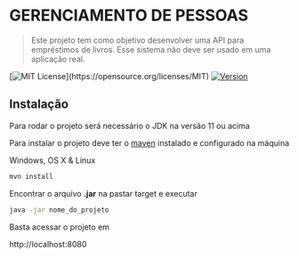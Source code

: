 # GERENCIAMENTO DE PESSOAS

> Este projeto tem como objetivo desenvolver uma API para empréstimos de livros.
> Esse sistema não deve ser usado em uma aplicação real.

[![MIT License](https://img.shields.io/apm/l/atomic-design-ui.svg?)](https://opensource.org/licenses/MIT)
[![Version](https://badge.fury.io/gh/tterb%2FHyde.svg)](https://github.com/wennersgc/library-api)

## Instalação

Para rodar o projeto será necessário o JDK na versão 11 ou acima

Para instalar o projeto deve ter o [maven](https://maven.apache.org/) instalado e configurado na máquina

Windows, OS X & Linux
```sh
mvn install
```

Encontrar o arquivo **.jar** na pastar target e executar
```sh
java -jar nome_do_projeto
```

Basta acessar o projeto em 

http://localhost:8080
